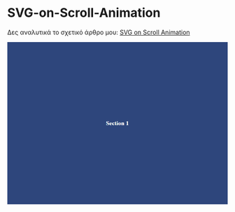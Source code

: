 # SVG-on-Scroll-Animation

Δες αναλυτικά το σχετικό άρθρο μου: [SVG on Scroll Animation](https://neobabis.gr/svg-on-scroll-animation/)

![](SVG_on_Scroll_Animation.gif)
